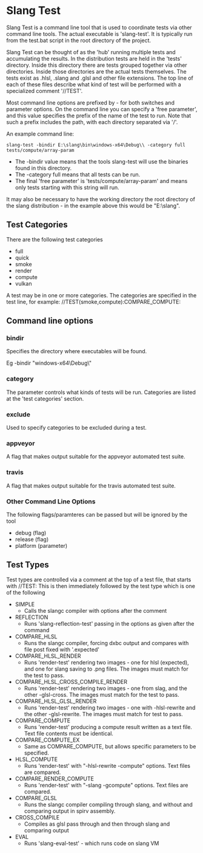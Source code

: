 # Slang Test

Slang Test is a command line tool that is used to coordinate tests via other command line tools. The actual executable is 'slang-test'. It is typically run from the test.bat script in the root directory of the project.

Slang Test can be thought of as the 'hub' running multiple tests and accumulating the results. In the distribution tests are held in the 'tests' directory. Inside this directory there are tests grouped together via other directories. Inside those directories are the actual tests themselves. The tests exist as .hlsl, .slang and .glsl and other file extensions. The top line of each of these files describe what kind of test will be performed with a specialized comment '//TEST'. 

Most command line options are prefixed by - for both switches and parameter options. On the command line you can specify a 'free parameter', and this value specifies the prefix of the name of the test to run. Note that such a prefix includes the path, with each directory separated via '/'.

An example command line:

```
slang-test -bindir E:\slang\bin\windows-x64\Debug\\ -category full tests/compute/array-param
```

* The -bindir value means that the tools slang-test will use the binaries found in this directory. 
* The -category full means that all tests can be run.
* The final 'free parameter' is 'tests/compute/array-param' and means only tests starting with this string will run.

It may also be necessary to have the working directory the root directory of the slang distribution - in the example above this would be "E:\slang\". 

## Test Categories

There are the following test categories

* full
* quick
* smoke
* render
* compute
* vulkan

A test may be in one or more categories. The categories are specified in the test line, for example: 
//TEST(smoke,compute):COMPARE_COMPUTE:

## Command line options

### bindir 

Specifies the directory where executables will be found. 

Eg -bindir "windows-x64\Debug\\"

### category 

The parameter controls what kinds of tests will be run. Categories are listed at the 'test categories' section.

### exclude 

Used to specify categories to be excluded during a test.

### appveyor

A flag that makes output suitable for the appveyor automated test suite.

### travis 

A flag that makes output suitable for the travis automated test suite.

### Other Command Line Options

The following flags/paramteres can be passed but will be ignored by the tool

* debug (flag)
* release (flag)
* platform (parameter)

## Test Types

Test types are controlled via a comment at the top of a test file, that starts with //TEST:
This is then immediately followed by the test type which is one of the following

* SIMPLE 
	* Calls the slangc compiler with options after the comment 
* REFLECTION
	* Runs 'slang-reflection-test' passing in the options as given after the command
* COMPARE_HLSL
	* Runs the slangc compiler, forcing dxbc output and compares with file post fixed with '.expected'
* COMPARE_HLSL_RENDER
	* Runs 'render-test' rendering two images - one for hlsl (expected), and one for slang saving to .png files. The images must match for the test to pass. 
* COMPARE_HLSL_CROSS_COMPILE_RENDER
	* Runs 'render-test' rendering two images - one from slag, and the other -glsl-cross. The images must match for the test to pass.
* COMPARE_HLSL_GLSL_RENDER
	* Runs 'render-test' rendering two images - one with -hlsl-rewrite and the other -glsl-rewrite. The images must match for test to pass.
* COMPARE_COMPUTE
	* Runs 'render-test' producing a compute result written as a text file. Text file contents must be identical.
* COMPARE_COMPUTE_EX
	* Same as COMPARE_COMPUTE, but allows specific parameters to be specified.
* HLSL_COMPUTE
	* Runs 'render-test' with "-hlsl-rewrite -compute" options. Text files are compared. 
* COMPARE_RENDER_COMPUTE
	* Runs 'render-test' with "-slang -gcompute" options. Text files are compared. 
* COMPARE_GLSL
	* Runs the slangc compiler compiling through slang, and without and comparing output in spirv assembly.
* CROSS_COMPILE
	* Compiles as glsl pass through and then through slang and comparing output
* EVAL
	* Runs 'slang-eval-test' - which runs code on slang VM

